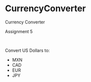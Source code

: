 # CurrencyConverter
Currency Converter

Assignment 5

<br>

Convert US Dollars to: <br>
- MXN
- CAD
- EUR
- JPY

